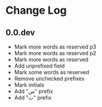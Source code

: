 # Change Log

## 0.0.dev

- Mark more words as reserved p3
- Mark more words as reserved p2
- Mark more words as reserved
- Add unprefixed field
- Mark some words as reserved
- Remove unchecked prefixes
- Mark initials
- Add "س" prefix
- Add "ت" prefix
